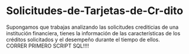 # Solicitudes-de-Tarjetas-de-Cr-dito
Supongamos que trabajas analizando las solicitudes crediticias de una institución financiera, tienes la información de las características de los créditos solicitados y el desempeño durante el tiempo de ellos.  
CORRER PRIMERO SCRIPT SQL!!!!
